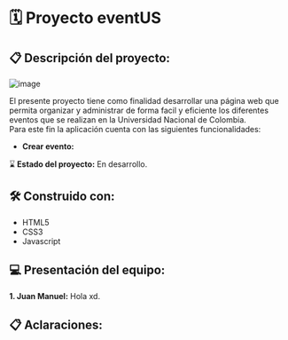 # 🗓 Proyecto eventUS
## 📋 Descripción del proyecto:
![image](https://user-images.githubusercontent.com/82006611/164983307-62f7566c-16c1-4b77-b934-395e91eb89fa.png)
<br>

El presente proyecto tiene como finalidad desarrollar una página web que permita organizar y administrar de forma facil y eficiente los diferentes eventos que se realizan en la Universidad Nacional de Colombia. <br>
Para este fin la aplicación cuenta con las siguientes funcionalidades:

- **Crear evento:** 

⌛️ **Estado del proyecto:** En desarrollo.

## 🛠️ Construido con:

- HTML5
- CSS3
- Javascript

## 💻 Presentación del equipo:
**1. Juan Manuel:**
Hola xd.

## 📋 Aclaraciones:



